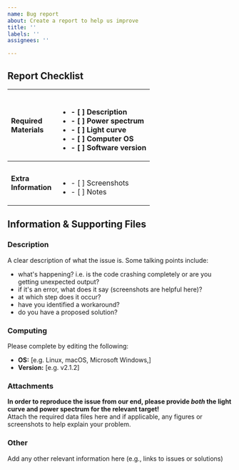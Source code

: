 ```yaml
---
name: Bug report
about: Create a report to help us improve
title: ''
labels: ''
assignees: ''

---
```


## Report Checklist

**Required**<br/>**Materials** | <br/> <ul> <li>- [ ] Description</li> <li>- [ ] Power spectrum</li> <li>- [ ] Light curve</li> <li>- [ ] Computer OS</li> <li>- [ ] Software version</li> </ul> 
:--------------- | :--------------------------------------------------------------------------------
**Extra**<br/>**Information** | <br/> <ul><li>- [ ] Screenshots</li><li>- [ ] Notes</li></ul>

## Information & Supporting Files

### Description

A clear description of what the issue is. Some talking points include:
- what's happening? i.e. is the code crashing completely or are you getting unexpected output?
- if it's an error, what does it say (screenshots are helpful here)?
- at which step does it occur?
- have you identified a workaround?
- do you have a proposed solution?

### Computing

Please complete by editing the following:

 - **OS:** [e.g. Linux, macOS, Microsoft Windows,]
 - **Version:** [e.g. v2.1.2]

### Attachments

**In order to reproduce the issue from our end, please provide *both* the light curve and power spectrum for the relevant target!**<br/>
Attach the required data files here and if applicable, any figures or screenshots to help explain your problem.

### Other
Add any other relevant information here (e.g., links to issues or solutions)
